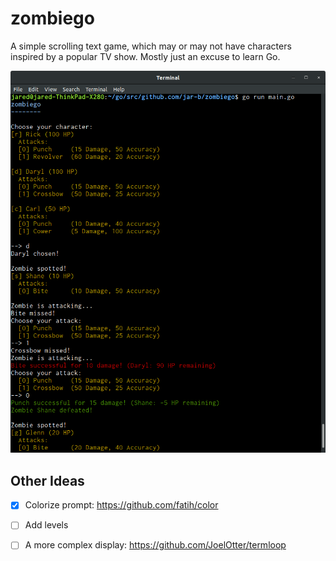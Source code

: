# zombiego

A simple scrolling text game, which may or may not have characters inspired by a popular TV show. Mostly just an excuse to learn Go.

![zombiego.png](img/zombiego.png)

## Other Ideas

- [x] Colorize prompt: https://github.com/fatih/color
- [ ] Add levels
- [ ] A more complex display: https://github.com/JoelOtter/termloop 

